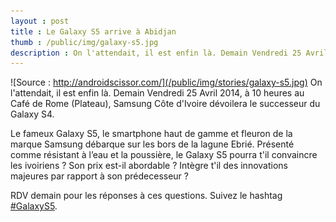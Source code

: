 ```yaml
---
layout : post
title : Le Galaxy S5 arrive à Abidjan
thumb : /public/img/galaxy-s5.jpg
description : On l'attendait, il est enfin là. Demain Vendredi 25 Avril 2014, à 10 heures au Café de Rome (Plateau), Samsung Côte d'Ivoire nous présentera le successeur du Galaxy S4.
---
```


![Source : http://androidscissor.com/](/public/img/stories/galaxy-s5.jpg)
On l'attendait, il est enfin là. Demain Vendredi 25 Avril 2014, à 10 heures au Café de Rome (Plateau), Samsung Côte d'Ivoire dévoilera le successeur du Galaxy S4.

Le fameux Galaxy S5, le smartphone haut de gamme et fleuron de la marque Samsung débarque sur les bors de la lagune Ebrié. Présenté comme résistant à l’eau et la poussière, le Galaxy S5 pourra t'il convaincre les ivoiriens ? Son prix est-il abordable ? Intègre t'il des innovations majeures par rapport à son prédecesseur ?

RDV demain pour les réponses à ces questions. Suivez le hashtag [#GalaxyS5](https://www.twitter.com/search?q=#GalaxyS5).
